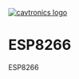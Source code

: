 [![cavtronics logo](https://cldup.com/BhJv2ZU0rj.jpg)](http://www.cavtronics.com "cavtronics")


# ESP8266
ESP8266
